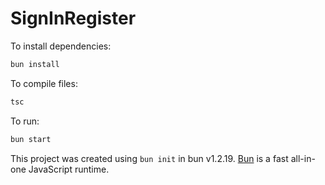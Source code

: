 # SignInRegister

To install dependencies:

```bash
bun install
```

To compile files:

```bash
tsc
```


To run:

```bash
bun start
```

This project was created using `bun init` in bun v1.2.19. [Bun](https://bun.com) is a fast all-in-one JavaScript runtime.
